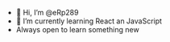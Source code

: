 - 👋 Hi, I’m @eRp289
- 🌱 I’m currently learning React an JavaScript
- Always open to learn something new


<!---
eRp289/eRp289 is a ✨ special ✨ repository because its `README.md` (this file) appears on your GitHub profile.
You can click the Preview link to take a look at your changes.
--->
